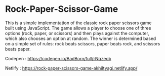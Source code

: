 # Rock-Paper-Scissor-Game
This is a simple implementation of the classic rock paper scissors game built using JavaScript. The game allows a player to choose one of three options (rock, paper, or scissors) and then plays against the computer, which also chooses an option at random. The winner is determined based on a simple set of rules: rock beats scissors, paper beats rock, and scissors beats paper.

Codepen : https://codepen.io/BadBorn/full/rNqzeob

Netlify : https://rock-paper-scissors-game-akhiltyagi.netlify.app/
